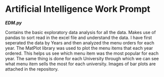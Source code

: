 # Artificial Intelligence Work Prompt


***EDM.py***

Contains the basic exploratory data analysis for all the data. Makes use of pandas to sort read in the excel file and understand the data. I have first seperated the data by Years and then analyzed the menu orders for each year. The MatPlot library was used to plot the menu items that each year ordered. This helps us see which menu item was the most popular for each year. The same thing is done for each University through which we can see what menu item sells the most for each university. Images of bar plots are attached in the repository.

